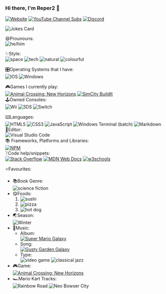### Hi there, I'm Reper2 👋
[![Website](https://img.shields.io/badge/%F0%9F%8C%90-Website-lightskyblue?style=for-the-badge&labelColor=grey)](https://reper2.github.io?utm_source=GitHub&utm_medium=readme)
[![YouTube Channel Subs](https://img.shields.io/youtube/channel/subscribers/UCofCDfLjs_TkiC-p0-k_9XA?color=%23FF6969&label=Reper2&logo=youtube&logoColor=%23FF0000&style=for-the-badge)](https://www.youtube.com/channel/UCofCDfLjs_TkiC-p0-k_9XA)
[![Discord](https://img.shields.io/discord/771861170256085023?color=%237289DA&label=Official%20Server&logo=discord&style=for-the-badge)](https://discord.gg/JGEjfm5Gn4)

![Jokes Card](https://readme-jokes.vercel.app/api)

😄Prounouns:  
![he/him](https://img.shields.io/badge/%E2%99%82%EF%B8%8F-he%2Fhim-blue?style=for-the-badge&labelColor=grey)

✨Style:  
![space](https://img.shields.io/badge/%F0%9F%8C%8C-Space-navy?style=for-the-badge&labelColor=darkblue)
![tech](https://img.shields.io/badge/%F0%9F%96%A5%EF%B8%8F-Tech-blue?style=for-the-badge&labelColor=grey)
![natural](https://img.shields.io/badge/%F0%9F%8C%B2-Natural-natural?style=for-the-badge&labelColor=lightskyblue)
![colourful](https://img.shields.io/badge/%F0%9F%8C%88-Colourful-lightblue?style=for-the-badge&labelColor=lightgrey)

🎛️Operating Systems that I have:  
![IOS](https://img.shields.io/badge/iOS-000000?style=for-the-badge&logo=ios&logoColor=white)
![Windows](https://img.shields.io/badge/Windows-0078D6?style=for-the-badge&logo=windows&logoColor=white)

🎮Games I currently play:  
[![Animal Crossing: New Horizons](https://img.shields.io/badge/%F0%9F%8D%83-Animal%20Crossing:%20New%20Horizons-burlywood?style=for-the-badge&labelColor=%2337c8ff)](https://www.nintendo.com.au/games/nintendo-switch/animal-crossing-new-horizons)
[![SimCity BuildIt](https://img.shields.io/badge/%F0%9F%8F%99%EF%B8%8F-SimCity%20BuildIt-lightskyblue?style=for-the-badge&labelColor=green)](https://www.ea.com/games/simcity/simcity-buildit)  
🕹️Owned Consoles:  
![Wii](https://img.shields.io/badge/Wii-8B8B8B?style=for-the-badge&logo=wii&logoColor=white)
![3DS](https://img.shields.io/badge/3DS-D12228?style=for-the-badge&logo=nintendo-3ds&logoColor=white)
![Switch](https://img.shields.io/badge/Switch-E60012?style=for-the-badge&logo=nintendo-switch&logoColor=white)

⌨️Languages:  
![HTML5](https://img.shields.io/badge/html5-%23E34F26.svg?style=for-the-badge&logo=html5&logoColor=white)
![CSS3](https://img.shields.io/badge/css3-%231572B6.svg?style=for-the-badge&logo=css3&logoColor=white)
![JavaScript](https://img.shields.io/badge/javascript-%23323330.svg?style=for-the-badge&logo=javascript&logoColor=%23F7DF1E)
![Windows Terminal (batch)](https://img.shields.io/badge/Windows%20Terminal-%234D4D4D.svg?style=for-the-badge&logo=windows-terminal&logoColor=white)
![Markdown](https://img.shields.io/badge/markdown-%23000000.svg?style=for-the-badge&logo=markdown&logoColor=white)  
📝Editor:  
![Visual Studio Code](https://img.shields.io/badge/Visual%20Studio%20Code-0078d7.svg?style=for-the-badge&logo=visual-studio-code&logoColor=white)  
📚 Frameworks, Platforms and Libraries:  
[![NPM](https://img.shields.io/badge/NPM-%23000000.svg?style=for-the-badge&logo=npm&logoColor=white)](https://npmjs.com)  
❔Code help/snippets:  
[![Stack Overflow](https://img.shields.io/badge/-Stackoverflow-FE7A16?style=for-the-badge&logo=stack-overflow&logoColor=white)](https://stackoverflow.com)
[![MDN Web Docs](https://img.shields.io/badge/MDN_Web_Docs-black?style=for-the-badge&logo=mdnwebdocs&logoColor=white)](https://developer.mozilla.org)
[![w3schools](https://img.shields.io/badge/w3-w3schools-white?style=for-the-badge&labelColor=%234CAF50)](https://w3schools.com)

⭐Favourites:
- 📚Book Genre:  
  ![science fiction](https://img.shields.io/badge/%F0%9F%9A%80-Science%20Fiction-darkblue?style=for-the-badge&labelColor=navy)
- 😋Foods:
  1. ![sushi](https://img.shields.io/badge/%F0%9F%8D%A3-Sushi-navy?style=for-the-badge&labelColor=blue)
  2. ![pizza](https://img.shields.io/badge/%F0%9F%8D%95-Pizza-yellow?style=for-the-badge&labelColor=red)
  3. ![hot dog](https://img.shields.io/badge/%F0%9F%8C%AD-Hot%20Dog-darkgoldenrod?style=for-the-badge&labelColor=darkred)
- 🌏Season:  
![Winter](https://img.shields.io/badge/%E2%9D%84%EF%B8%8F-Winter-skyblue?style=for-the-badge&labelColor=azure)  
- 🎵Music:
  - Album:  
  [![Super Mario Galaxy](https://img.shields.io/badge/%F0%9F%8C%8C-Super%20Mario%20Galaxy-darkblue?style=for-the-badge&labelColor=navy)](https://downloads.khinsider.com/game-soundtracks/album/super-mario-galaxy)
  - Song:  
  [![Gusty Garden Galaxy](https://img.shields.io/badge/%F0%9F%8C%B3-Gusty%20Garden%20Galaxy-darkblue?style=for-the-badge&labelColor=navy)](https://downloads.khinsider.com/game-soundtracks/album/super-mario-galaxy/1-17%2520Gusty%2520Garden%2520Galaxy.mp3)
  - Type:  
  ![video game](https://img.shields.io/badge/%F0%9F%8E%AE-Video%20Game-darkblue?style=for-the-badge&labelColor=blue)
  ![classical jazz](https://img.shields.io/badge/%F0%9F%8E%B5-Classical%20Jazz-black?style=for-the-badge&labelColor=blue)
- 🎮Game:  
[![Animal Crossing: New Horizons](https://img.shields.io/badge/%F0%9F%8D%83-Animal%20Crossing:%20New%20Horizons-burlywood?style=for-the-badge&labelColor=%2337c8ff)](https://www.nintendo.com.au/games/nintendo-switch/animal-crossing-new-horizons)
- 🏎️Mario Kart Tracks:  
![Rainbow Road](https://img.shields.io/badge/%F0%9F%8C%88%20%F0%9F%8C%8C-Rainbow%20Road-darkblue?style=for-the-badge&labelColor=navy)
![Neo Bowser City](https://img.shields.io/badge/%F0%9F%8F%99%EF%B8%8F-Neo%20Bowser%20CIty-darkblue?style=for-the-badge&labelColor=%23FF10F0)
